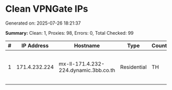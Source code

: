 # Clean VPNGate IPs
Generated on: 2025-07-26 18:21:37

**Summary:** Clean: 1, Proxies: 98, Errors: 0, Total Checked: 99

| # | IP Address | Hostname | Type | Country | Provider |
|---|------------|----------|------|---------|----------|
| 1 | 171.4.232.224 | mx-ll-171.4.232-224.dynamic.3bb.co.th | Residential | TH | Triple T Broadband Public Company Limited |
